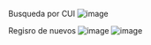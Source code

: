 Busqueda por CUI
![image](https://github.com/GustaCortez/HashStructure/assets/93358662/38f065e4-ad40-4ce4-8518-789fd792bd7d)



Regisro de nuevos
![image](https://github.com/GustaCortez/HashStructure/assets/93358662/9ef3f9a6-b68b-40e5-92c9-3680a1dacb0b)
![image](https://github.com/GustaCortez/HashStructure/assets/93358662/d4a01062-4df1-4863-a969-5a4ee798dbc0)


